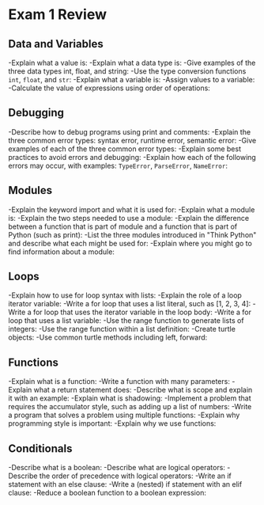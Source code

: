 # Exam 1 Review

## Data and Variables
-Explain what a value is:
-Explain what a data type is:
-Give examples of the three data types int, float, and string:
-Use the type conversion functions `int`, `float`, and `str`:
-Explain what a variable is:
-Assign values to a variable:
-Calculate the value of expressions using order of operations:
## Debugging
-Describe how to debug programs using print and comments:
-Explain the three common error types: syntax error, runtime error, semantic error:
-Give examples of each of the three common error types:
-Explain some best practices to avoid errors and debugging:
-Explain how each of the following errors may occur, with examples: `TypeError`, `ParseError`, `NameError`:
## Modules
-Explain the keyword import and what it is used for:
-Explain what a module is:
-Explain the two steps needed to use a module:
-Explain the difference between a function that is part of module and a function that is part of Python (such as print):
-List the three modules introduced in "Think Python" and describe what each might be used for:
-Explain where you might go to find information about a module:
## Loops
-Explain how to use for loop syntax with lists:
-Explain the role of a loop iterator variable:
-Write a for loop that uses a list literal, such as [1, 2, 3, 4]:
-Write a for loop that uses the iterator variable in the loop body:
-Write a for loop that uses a list variable:
-Use the range function to generate lists of integers:
-Use the range function within a list definition:
-Create turtle objects:
-Use common turtle methods including left, forward:
## Functions
-Explain what is a function:
-Write a function with many parameters:
-Explain what a return statement does:
-Describe what is scope and explain it with an example:
-Explain what is shadowing:
-Implement a problem that requires the accumulator style, such as adding up a list of numbers:
-Write a program that solves a problem using multiple functions:
-Explain why programming style is important:
-Explain why we use functions:
## Conditionals
-Describe what is a boolean:
-Describe what are logical operators:
-Describe the order of precedence with logical operators:
-Write an if statement with an else clause:
-Write a (nested) if statement with an elif clause:
-Reduce a boolean function to a boolean expression: